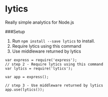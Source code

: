 # lytics
Really simple analytics for Node.js

###Setup
1. Run `npm install --save lytics` to install.
2. Require lytics using this command
3. Use middleware returned by lytics

```
var express = require('express');
// step 2 - Require lytics using this command
var lytics = require('lytics');

var app = express();

// step 3 - Use middleware returned by lytics
app.use(lytics());
```
